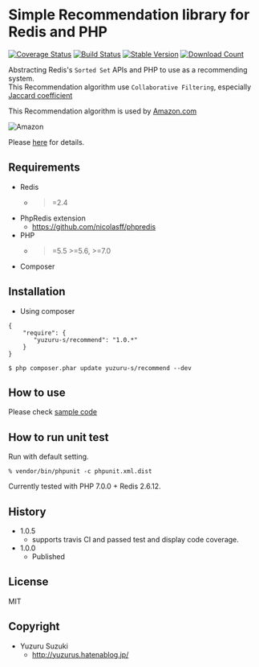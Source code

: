 Simple Recommendation library for Redis and PHP
=============================

[![Coverage Status](https://coveralls.io/repos/github/YuzuruS/redis-recommend/badge.svg?branch=master)](https://coveralls.io/github/YuzuruS/redis-recommend?branch=master)
[![Build Status](https://travis-ci.org/YuzuruS/redis-recommend.png?branch=master)](https://travis-ci.org/YuzuruS/redis-recommend)
[![Stable Version](https://poser.pugx.org/yuzuru-s/recommend/v/stable)](https://packagist.org/packages/yuzuru-s/recommend)
[![Download Count](https://poser.pugx.org/yuzuru-s/recommend/downloads.png)](https://packagist.org/packages/yuzuru-s/recommend)

Abstracting Redis's `Sorted Set` APIs and PHP to use as a recommending system.  
This Recommendation algorithm use `Collaborative Filtering`, especially [Jaccard coefficient](https://en.wikipedia.org/wiki/Jaccard_index)

This Recommendation algorithm is used by [Amazon.com](https://www.amazon.com/)

![Amazon](https://cloud.githubusercontent.com/assets/1485195/17956534/72ca4d3a-6ac5-11e6-985e-9074251b5f35.jpg)


Please [here](http://qiita.com/yudsuzuk/items/6de4650cb6d50236533e) for details.

Requirements
-----------------------------
- Redis
  - >=2.4
- PhpRedis extension
  - https://github.com/nicolasff/phpredis
- PHP
  - >=5.5 >=5.6, >=7.0
- Composer



Installation
----------------------------

* Using composer

```
{
    "require": {
       "yuzuru-s/recommend": "1.0.*"
    }
}
```

```
$ php composer.phar update yuzuru-s/recommend --dev
```

How to use
----------------------------
Please check [sample code](https://github.com/YuzuruS/redis-recommend/blob/master/sample/usecase.php)


How to run unit test
----------------------------

Run with default setting.
```
% vendor/bin/phpunit -c phpunit.xml.dist
```

Currently tested with PHP 7.0.0 + Redis 2.6.12.


History
----------------------------
- 1.0.5
  - supports travis CI and passed test and display code coverage.
- 1.0.0
  - Published



License
----------------------------
MIT

Copyright
-----------------------------
- Yuzuru Suzuki
  - http://yuzurus.hatenablog.jp/
